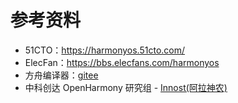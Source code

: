 # 参考资料

- 51CTO：https://harmonyos.51cto.com/
- ElecFan：https://bbs.elecfans.com/harmonyos
- 方舟编译器：[gitee](https://gitee.com/openarkcompiler)
- 中科创达 OpenHarmony 研究组 - [Innost(阿拉神农)](https://blog.csdn.net/Innost)
